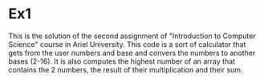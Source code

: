 # Ex1
This is the solution of the second assignment of "Introduction to Computer Science" course in Ariel University.
This code is a sort of calculator that gets from the user numbers and base and convers the numbers to another bases (2-16).
It is also computes the highest number of an array that contains the 2 numbers, the result of their multiplication and their sum.

